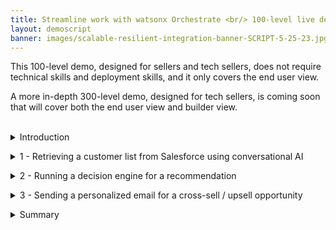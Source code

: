 ```yaml
---
title: Streamline work with watsonx Orchestrate <br/> 100-level live demo
layout: demoscript
banner: images/scalable-resilient-integration-banner-SCRIPT-5-25-23.jpg
---
```


<span id="top"></span>

This 100-level demo, designed for sellers and tech sellers, does not require technical skills and deployment skills, and it only covers the end user view. 

A more in-depth 300-level demo, designed for tech sellers, is coming soon that will cover both the end user view and builder view. <br/><br/>

<details markdown="1">

<summary>Introduction</summary>

Today we’ll look at how watsonx Orchestrate uses conversational AI to help a salesperson get work done quickly.

A high priority task for sellers can be to implement an effective marketing strategy to upsell/cross-sell to their existing client base. Identifying the right potential clients and doing personalized outreach achieves the best results. However, this requires sellers to work across various systems including a CRM tool like Salesforce, a recommendation engine powered by IBM Automation Decision Services (ADS), and an email tool like Outlook. It can become a daunting task because every outreach activity is best done when personalized. 

Let’s look at a customer outreach activity that typically consumes a few hours.  We’ll see how a seller is able to reduce that time down to 5 minutes or even less. Let’s get started.

<br/><br/>

</details>

<p/>

<details markdown="1">

<summary>1 - Retrieving a customer list from Salesforce using conversational AI</summary>

<br/>

| **1.1** | **Introduce salesforce skill invocation using chat prompt** |
| :--- | :--- |
| **Narration** | The first step of the upsell task is to search Salesforce for clients that are upsell opportunities. <br/><br/> We invoke the customer upsell task using a chat prompt. |
| **Action** &nbsp; 1.1.1 | Type a natural language command 'Fetch my customers with recent life changes' to pull a customer list from Salesforce. <br/> <img src="images/1-1-1-applications-dashboard.png" width="800" /> |
| **Narration** | watsonx Orchestrate understands the request automatically and connects to Salesforce data using an API in the back end and retrieves my customer list. The data shows a list of all customers with recent life changing events. The customer data is neatly displayed in a built-in table within the chat interface. |

<br/>

**[Go to top](#place1)**

<br/><br/>

</details>

<p/>

<details markdown="1">

<summary>2 - Running a decision engine for a recommendation</summary>

<br/>

| **2.1** | **Select a customer for cross-sell/upsell** |
| :--- | :--- |
| **Narration** | The next step of the task is to determine the products to recommend to the selected customer. This skill makes a product recommendation based on the customer’s situation. |
| **Action** &nbsp; 2.1.1 | Select a customer from the table and click **Apply** in the chat window. <br/> <img src="images/2-1-1-alter-line.png" width="800" /> |
| **Narration** | watsonx Orchestrate uses the built-in decision automation capabilities to determine cross-sell/upsell recommendations for the selected customer. <br/><br/> The decision engine applies business logic that considers many different customer factors in order to make a product recommendation. In this case, the decision recognizes that the customer, John Collins, has a child who recently turned twenty-five. In the US, twenty-five is a milestone requiring children to acquire independent health insurance care coverage. Therefore, the decision will recommend a few suitable health coverage products for John’s child. |

<br/>

**[Go to top](#place1)**

<br/><br/>

</details>

<p/>

<details markdown="1">

<summary>3 - Sending a personalized email for a cross-sell / upsell opportunity</summary>

<br/>

| **3.1** | **Use a generative AI from watsonx.ai to create a personalized email** |
| :--- | :--- |
| **Narration** | Personalized emails make sales offers more compelling and increase the likelihood of conversion. Large Language Models (LLMs) are used to generate personalized emails for customers by leveraging natural language processing capabilities, understanding of context, and ability to generate human-like text. <br/><br/> watsonx Orchestrate uses one of IBM’s watsonx AI LLMs to generate a personalized email for the client. The generated email contains client-specific content that references their recent history and why the recommended policy change has been recommended. |
| **Action** &nbsp; 3.1.1 | Click the **Generate Email** button in the watsonx Orchestrate chat window. <br/> <img src="images/3-1-1-click-scale.png" width="800" /> |
| **Narration** | watsonx Orchestrate then uses one of IBM’s watsonx AI LLMs to generate a personalized email for this client. The email has details specific to this client, like their name, policy type, reference to their recent history, and why a change in policy makes sense. |
| **Action** &nbsp; 3.1.2 | Review the email and make any changes like adding your signature. <br/><br/> Click the **Send Email** button in the watsonx Orchestrate chat window. <br/><br/> Open an email client to show the sent email. <br/> <img src="images/3-1-2-click-scale.png" width="800" /> |
| **Narration** | watsonx Orchestrate comes with a pre-built email editor that allows me to further customize or change the email to my preferences, like adding a signature. When I’m happy with the email format, I can send the email directly from watsonx Orchestrate without having to open my email client. As you can see here in one of my inboxes, the email was sent successfully. |
  
<br/>

**[Go to top](#place1)**

<br/><br/>

</details>

<p/>

<details markdown="1">

<summary>Summary</summary>

<br/>

In today’s demo, we saw an insurance seller use watsonx Orchestrate to automate some of their repetitive, daily tasks. What would normally take hours to do, we were able to accomplish in only five minutes without any code or constant switching between applications. 

That’s because watsonx Orchestrate comes with a catalog of pre-built skills and the ability to create custom ones. Instead of dealing with complex CURL or what the API commands, users only need to click a button to access their tools and services.

For multiple customers, this is equivalent to saving days of work. From an IT perspective, you are creating more efficient ways of doing work for end users and developers alike, and getting more out of your existing investments.

Thank you for attending today’s presentation.

**[Go to top](#place1)**

<br/><br/>

</details>
